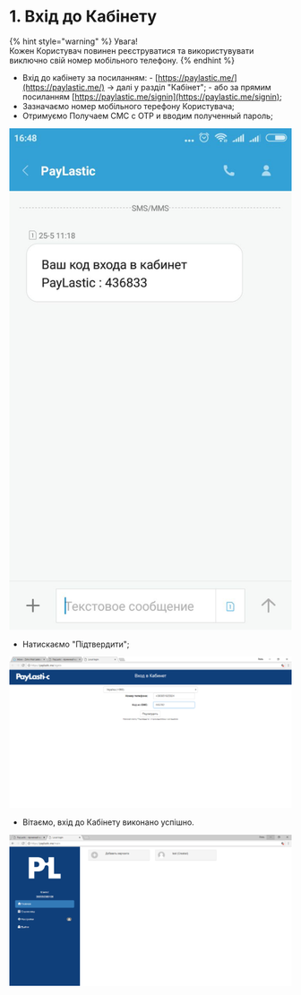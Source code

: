# 1. Вхід до Кабінету

{% hint style="warning" %}
Увага!  
Кожен Користувач повинен реєструватися та використувувати виключно свій номер мобільного телефону.
{% endhint %}

* Вхід до кабінету за посиланням:  - [https://paylastic.me/](https://paylastic.me/) -&gt; далі у разділ "Кабінет"; - або за прямим посиланням [https://paylastic.me/signin](https://paylastic.me/signin);
* Зазначаємо номер мобільного терефону Користувача;
* Отримуємо Получаем СМС с ОТР и вводим полученный пароль;

![](../.gitbook/assets/image-58.png)

* Натискаємо "Підтвердити";

![](../.gitbook/assets/image-38.png)

* Вітаємо, вхід до Кабінету виконано успішно.

![](../.gitbook/assets/image-15.png)


